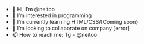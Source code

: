 - 👋 Hi, I’m @neitoo
- 👀 I’m interested in programming
- 🌱 I’m currently learning HTML/CSS/[Coming soon}
- 💞️ I’m looking to collaborate on company [error]
- 📫 How to reach me: Tg - @neitoo

<!---
neitoo/neitoo is a ✨ special ✨ repository because its `README.md` (this file) appears on your GitHub profile.
You can click the Preview link to take a look at your changes.
--->

